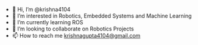 - 👋 Hi, I’m @krishna4104
- 👀 I’m interested in Robotics, Embedded Systems and Machine Learning
- 🌱 I’m currently learning ROS
- 💞️ I’m looking to collaborate on Robotics Projects
- 📫 How to reach me krishnagupta4104@gmail.com

